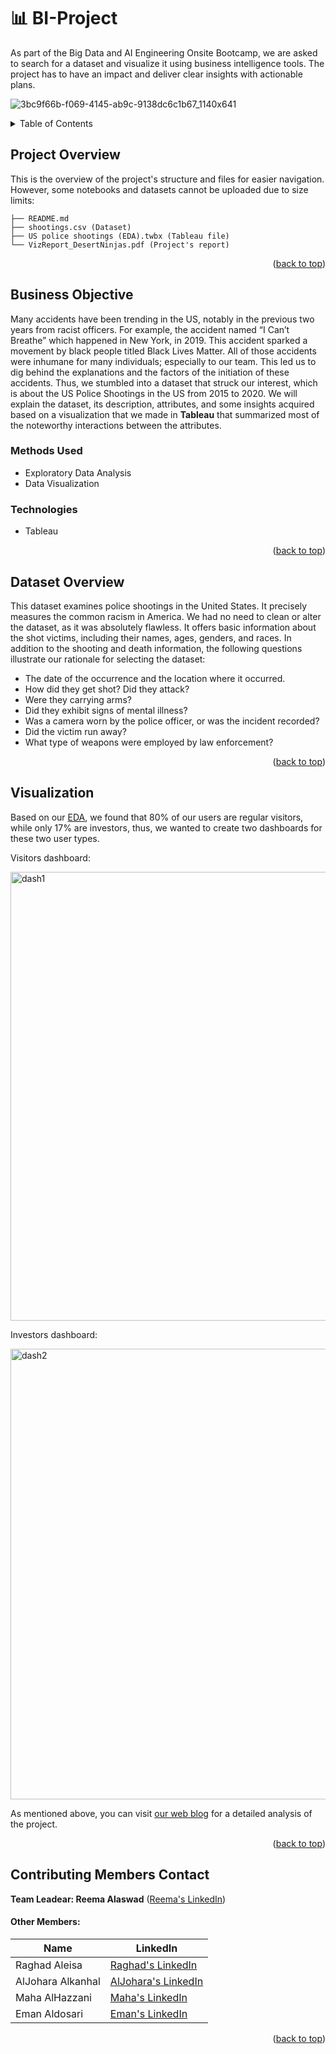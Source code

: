 <a name="readme-top"></a>

# :bar_chart: BI-Project
As part of the Big Data and AI Engineering Onsite Bootcamp, we are asked to search for a dataset and visualize it using business intelligence tools. The project has to have an impact and deliver clear insights with actionable plans.

![3bc9f66b-f069-4145-ab9c-9138dc6c1b67_1140x641](https://user-images.githubusercontent.com/53378171/222489799-9a2415cf-13a3-4443-a0bc-eebaa1768697.jpg)


<!-- TABLE OF CONTENTS -->
<details>
  <summary>Table of Contents</summary>
  <ol>
    <li><a href="#project-overview">Project Overview</a></li>
    <li>
    <a href="#business-objective">Business Objective</a>
      <ul>
        <li><a href="#methods-used">Methods Used</a></li>
        <li><a href="#technologies">Technologies</a></li>
      </ul>
    </li>
    <li><a href="#dataset-overview">Dataset Overview</a></li>
    <li><a href="#visualization">Visualization</a></li>
    <li><a href="#contributing-members-contact">Contributing Members Contact</a></li>
  </ol>
</details>

##
## Project Overview

This is the overview of the project's structure and files for easier navigation. However, some notebooks and datasets cannot be uploaded due to size limits:

```
├── README.md
├── shootings.csv (Dataset)
├── US police shootings (EDA).twbx (Tableau file)
└── VizReport_DesertNinjas.pdf (Project's report)
```

<p align="right">(<a href="#readme-top">back to top</a>)</p>

## Business Objective

Many accidents have been trending in the US, notably in the previous two years from racist officers. For example, the accident named “I Can’t Breathe” which happened in New York, in 2019. This accident sparked a movement by black people titled Black Lives Matter. All of those accidents were inhumane for many individuals; especially to our team. This led us to dig behind the explanations and the factors of the initiation of these accidents. Thus, we stumbled into a dataset that struck our interest, which is about the US Police Shootings in the US from 2015 to 2020. We will explain the dataset, its description, attributes, and some insights acquired based on a visualization that we made in **Tableau** that summarized most of the noteworthy interactions between the attributes.

### Methods Used
* Exploratory Data Analysis
* Data Visualization

### Technologies
* Tableau

<p align="right">(<a href="#readme-top">back to top</a>)</p>

## Dataset Overview
This dataset examines police shootings in the United States. It precisely measures the common racism in America. We had no need to clean or alter the dataset, as it was 
absolutely flawless. It offers basic information about the shot victims, including their names, ages, genders, and races. In addition to the shooting and death information, the following questions illustrate our rationale for selecting the dataset:

* The date of the occurrence and the location where it occurred.
* How did they get shot? Did they attack?
* Were they carrying arms?
* Did they exhibit signs of mental illness?
* Was a camera worn by the police officer, or was the incident recorded?
* Did the victim run away?
* What type of weapons were employed by law enforcement?


<p align="right">(<a href="#readme-top">back to top</a>)</p>

## Visualization

Based on our [EDA](https://medium.com/@RghdE/investments-analysis-dataset-predicting-customer-investment-based-on-visitors-activity-logs-using-b725ad1fa559), we found that 80% of our users are regular visitors, while only 17% are investors, thus, we wanted to create two dashboards for these two user types.

Visitors dashboard:

<img width="718" alt="dash1" src="https://user-images.githubusercontent.com/53378171/209436098-559d6bbc-ae15-47ce-96ba-596542ee5aee.png">

Investors dashboard:

<img width="721" alt="dash2" src="https://user-images.githubusercontent.com/53378171/209436094-128b4d7e-085c-4dfd-aad2-255aa83dc4d7.png">

As mentioned above, you can visit [our web blog](https://medium.com/@RghdE/investments-analysis-dataset-predicting-customer-investment-based-on-visitors-activity-logs-using-b725ad1fa559) for a detailed analysis of the project.

<p align="right">(<a href="#readme-top">back to top</a>)</p>

## Contributing Members Contact

**Team Leadear: Reema Alaswad** ([Reema's LinkedIn](https://www.linkedin.com/in/reema-alaswad-2002a3188/))

#### Other Members:

|Name     |  LinkedIn   | 
|---------|-----------------|
| Raghad Aleisa | [Raghad's LinkedIn](https://www.linkedin.com/in/rghde)  |
| AlJohara Alkanhal | [AlJohara's LinkedIn](https://www.linkedin.com/in/joharaalkanhal/) |
| Maha AlHazzani | [Maha's LinkedIn](https://www.linkedin.com/in/mahazzani/)  |
| Eman Aldosari | [Eman's LinkedIn](https://www.linkedin.com/in/eman-aldosari-51215a204/)  |

<p align="right">(<a href="#readme-top">back to top</a>)</p>
